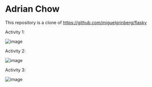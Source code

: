 # Adrian Chow
This repository is a clone of https://github.com/miguelgrinberg/flasky

Activity 1: 

![image](https://github.com/adrianchow-tech/ECE444-F2023-Lab1/assets/81934116/4a13e306-5617-440e-927f-88739f09ca34)

Activity 2: 

![image](https://github.com/adrianchow-tech/ECE444-F2023-Lab1/assets/81934116/7f5bcab4-a4ec-4e4c-883c-a2140b11af8d)

Activity 3: 

![image](https://github.com/adrianchow-tech/ECE444-F2023-Lab1/assets/81934116/f9fe3534-857d-4c84-8f59-4ad47ca6d757)

